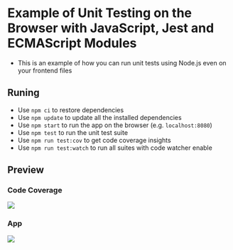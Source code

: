 # Example of Unit Testing on the Browser with JavaScript, Jest and ECMAScript Modules 

 - This is an example of how you can run unit tests using Node.js even on your frontend files

## Runing
- Use `npm ci` to restore dependencies
- Use `npm update` to update all the installed dependencies
- Use `npm start` to run the app on the browser (e.g. `localhost:8080`)
- Use `npm test` to run the unit test suite
- Use `npm run test:cov` to get code coverage insights
- Use `npm run test:watch` to run all suites with code watcher enable

## Preview

### Code Coverage

![](./prints/code-coverage.png)

### App
![](./prints/app.png)
